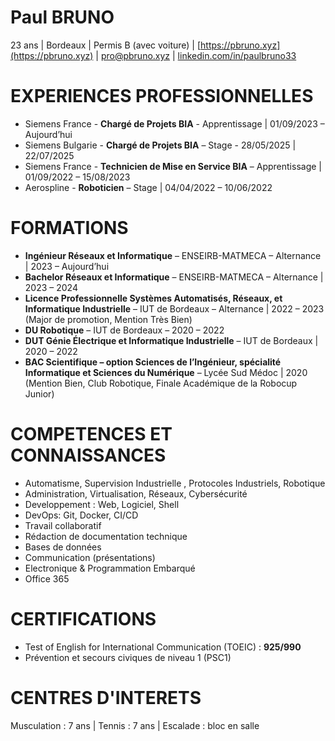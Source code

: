 # Paul BRUNO
23 ans | Bordeaux | Permis B (avec voiture) | [https://pbruno.xyz](https://pbruno.xyz) | [pro@pbruno.xyz](mailto:pro@pbruno.xyz) | [linkedin.com/in/paulbruno33](https://www.linkedin.com/in/paulbruno33)

# EXPERIENCES PROFESSIONNELLES
- Siemens France - **Chargé de Projets BIA** - Apprentissage | 01/09/2023 – Aujourd’hui  
- Siemens Bulgarie - **Chargé de Projets BIA** – Stage - 28/05/2025 | 22/07/2025  
- Siemens France - **Technicien de Mise en Service BIA** – Apprentissage | 01/09/2022 – 15/08/2023  
- Aerospline - **Roboticien** – Stage | 04/04/2022 – 10/06/2022  

# FORMATIONS
- **Ingénieur Réseaux et Informatique** – ENSEIRB-MATMECA – Alternance | 2023 – Aujourd’hui  
- **Bachelor Réseaux et Informatique** – ENSEIRB-MATMECA – Alternance | 2023 – 2024  
- **Licence Professionnelle Systèmes Automatisés, Réseaux, et Informatique Industrielle** – IUT de Bordeaux – Alternance | 2022 – 2023 (Major de promotion, Mention Très Bien)  
- **DU Robotique** – IUT de Bordeaux – 2020 – 2022  
- **DUT Génie Électrique et Informatique Industrielle** – IUT de Bordeaux | 2020 – 2022  
- **BAC Scientifique – option Sciences de l’Ingénieur, spécialité Informatique et Sciences du Numérique** – Lycée Sud Médoc | 2020 (Mention Bien, Club Robotique, Finale Académique de la Robocup Junior)

# COMPETENCES ET CONNAISSANCES
- Automatisme, Supervision Industrielle , Protocoles Industriels, Robotique
- Administration, Virtualisation, Réseaux, Cybersécurité
- Developpement : Web, Logiciel, Shell
- DevOps: Git, Docker, CI/CD
- Travail collaboratif
- Rédaction de documentation technique
- Bases de données
- Communication (présentations)
- Electronique & Programmation Embarqué
- Office 365

# CERTIFICATIONS
- Test of English for International Communication (TOEIC) : **925/990**
- Prévention et secours civiques de niveau 1 (PSC1)

# CENTRES D'INTERETS
Musculation : 7 ans | Tennis : 7 ans | Escalade : bloc en salle
